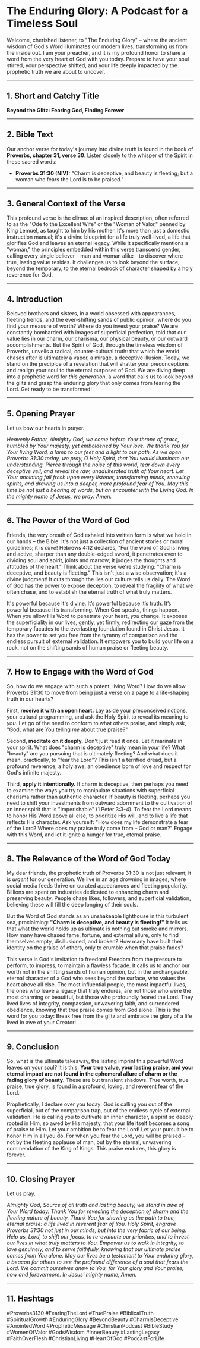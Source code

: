 # The Enduring Glory: A Podcast for a Timeless Soul

Welcome, cherished listener, to "The Enduring Glory" – where the ancient wisdom of God's Word illuminates our modern lives, transforming us from the inside out. I am your preacher, and it is my profound honor to share a word from the very heart of God with you today. Prepare to have your soul stirred, your perspective shifted, and your life deeply impacted by the prophetic truth we are about to uncover.

---

## 1. Short and Catchy Title

**Beyond the Glitz: Fearing God, Finding Forever**

---

## 2. Bible Text

Our anchor verse for today's journey into divine truth is found in the book of **Proverbs, chapter 31, verse 30**. Listen closely to the whisper of the Spirit in these sacred words:

*   **Proverbs 31:30 (NIV):** "Charm is deceptive, and beauty is fleeting; but a woman who fears the Lord is to be praised."

---

## 3. General Context of the Verse

This profound verse is the climax of an inspired description, often referred to as the "Ode to the Excellent Wife" or the "Woman of Valor," penned by King Lemuel, as taught to him by his mother. It's more than just a domestic instruction manual; it's a divine blueprint for a life truly well-lived, a life that glorifies God and leaves an eternal legacy. While it specifically mentions a "woman," the principles embedded within this verse transcend gender, calling every single believer – man and woman alike – to discover where true, lasting value resides. It challenges us to look beyond the surface, beyond the temporary, to the eternal bedrock of character shaped by a holy reverence for God.

---

## 4. Introduction

Beloved brothers and sisters, in a world obsessed with appearances, fleeting trends, and the ever-shifting sands of public opinion, where do you find your measure of worth? Where do you invest your praise? We are constantly bombarded with images of superficial perfection, told that our value lies in our charm, our charisma, our physical beauty, or our outward accomplishments. But the Spirit of God, through the timeless wisdom of Proverbs, unveils a radical, counter-cultural truth: that which the world chases after is ultimately a vapor, a mirage, a deceptive illusion. Today, we stand on the precipice of a revelation that will shatter your preconceptions and realign your soul to the eternal purposes of God. We are diving deep into a prophetic word for *this generation*, a word that calls us to look beyond the glitz and grasp the enduring glory that only comes from fearing the Lord. Get ready to be transformed!

---

## 5. Opening Prayer

Let us bow our hearts in prayer.

*Heavenly Father, Almighty God, we come before Your throne of grace, humbled by Your majesty, yet emboldened by Your love. We thank You for Your living Word, a lamp to our feet and a light to our path. As we open Proverbs 31:30 today, we pray, O Holy Spirit, that You would illuminate our understanding. Pierce through the noise of this world, tear down every deceptive veil, and reveal the raw, unadulterated truth of Your heart. Let Your anointing fall fresh upon every listener, transforming minds, renewing spirits, and drawing us into a deeper, more profound fear of You. May this time be not just a hearing of words, but an encounter with the Living God. In the mighty name of Jesus, we pray. Amen.*

---

## 6. The Power of the Word of God

Friends, the very breath of God exhaled into written form is what we hold in our hands – the Bible. It's not just a collection of ancient stories or moral guidelines; it is *alive*! Hebrews 4:12 declares, "For the word of God is living and active, sharper than any double-edged sword, it penetrates even to dividing soul and spirit, joints and marrow; it judges the thoughts and attitudes of the heart." Think about the verse we're studying: "Charm is deceptive, and beauty is fleeting." This isn't just a wise observation; it's a divine judgment! It cuts through the lies our culture tells us daily. The Word of God has the power to expose deception, to reveal the fragility of what we often chase, and to establish the eternal truth of what truly matters.

It's powerful because it's divine. It’s powerful because it’s truth. It’s powerful because it’s transforming. When God speaks, things happen. When you allow His Word to penetrate your heart, *you* change. It exposes the superficiality in our lives, gently, yet firmly, redirecting our gaze from the temporary facades to the everlasting foundation found in Christ Jesus. It has the power to set you free from the tyranny of comparison and the endless pursuit of external validation. It empowers you to build your life on a rock, not on the shifting sands of human praise or fleeting beauty.

---

## 7. How to Engage with the Word of God

So, how do we engage with such a potent, living Word? How do we allow Proverbs 31:30 to move from being just a verse on a page to a life-shaping truth in our hearts?

First, **receive it with an open heart.** Lay aside your preconceived notions, your cultural programming, and ask the Holy Spirit to reveal its meaning to *you*. Let go of the need to conform to what others praise, and simply ask, "God, what are You telling *me* about true praise?"

Second, **meditate on it deeply.** Don't just read it once. Let it marinate in your spirit. What does "charm is deceptive" truly mean in *your* life? What "beauty" are you pursuing that is ultimately fleeting? And what does it mean, practically, to "fear the Lord"? This isn't a terrified dread, but a profound reverence, a holy awe, an obedience born of love and respect for God's infinite majesty.

Third, **apply it intentionally.** If charm is deceptive, then perhaps you need to examine the ways you try to manipulate situations with superficial charisma rather than authentic character. If beauty is fleeting, perhaps you need to shift your investments from outward adornment to the cultivation of an inner spirit that is "imperishable" (1 Peter 3:3-4). To fear the Lord means to honor His Word above all else, to prioritize His will, and to live a life that reflects His character. Ask yourself: "How does my life demonstrate a fear of the Lord? Where does my praise truly come from – God or man?" Engage with this Word, and let it ignite a hunger for true, eternal praise.

---

## 8. The Relevance of the Word of God Today

My dear friends, the prophetic truth of Proverbs 31:30 is not just relevant; it is *urgent* for our generation. We live in an age drowning in images, where social media feeds thrive on curated appearances and fleeting popularity. Billions are spent on industries dedicated to enhancing charm and preserving beauty. People chase likes, followers, and superficial validation, believing these will fill the deep longing of their souls.

But the Word of God stands as an unshakeable lighthouse in this turbulent sea, proclaiming: **"Charm is deceptive, and beauty is fleeting!"** It tells us that what the world holds up as ultimate is nothing but smoke and mirrors. How many have chased fame, fortune, and external allure, only to find themselves empty, disillusioned, and broken? How many have built their identity on the praise of others, only to crumble when that praise fades?

This verse is God's invitation to freedom! Freedom from the pressure to perform, to impress, to maintain a flawless facade. It calls us to anchor our worth not in the shifting sands of human opinion, but in the unchangeable, eternal character of a God who sees beyond the surface, who values the heart above all else. The most influential people, the most impactful lives, the ones who leave a legacy that truly endures, are not those who were the most charming or beautiful, but those who profoundly feared the Lord. They lived lives of integrity, compassion, unwavering faith, and surrendered obedience, knowing that true praise comes from God alone. This is the word for you today: Break free from the glitz and embrace the glory of a life lived in awe of your Creator!

---

## 9. Conclusion

So, what is the ultimate takeaway, the lasting imprint this powerful Word leaves on your soul? It is this: **Your true value, your lasting praise, and your eternal impact are not found in the ephemeral allure of charm or the fading glory of beauty.** These are but transient shadows. True worth, true praise, true glory, is found in a profound, loving, and reverent fear of the Lord.

Prophetically, I declare over you today: God is calling you out of the superficial, out of the comparison trap, out of the endless cycle of external validation. He is calling you to cultivate an inner character, a spirit so deeply rooted in Him, so awed by His majesty, that your life itself becomes a song of praise to Him. Let your ambition be to fear the Lord! Let your pursuit be to honor Him in all you do. For when you fear the Lord, you will be praised – not by the fleeting applause of man, but by the eternal, unwavering commendation of the King of Kings. This praise endures, this glory is forever.

---

## 10. Closing Prayer

Let us pray.

*Almighty God, Source of all truth and lasting beauty, we stand in awe of Your Word today. Thank You for revealing the deception of charm and the fleeting nature of beauty. Thank You for showing us the path to true, eternal praise: a life lived in reverent fear of You. Holy Spirit, engrave Proverbs 31:30 not just in our minds, but into the very fabric of our being. Help us, Lord, to shift our focus, to re-evaluate our priorities, and to invest our lives in what truly matters to You. Empower us to walk in integrity, to love genuinely, and to serve faithfully, knowing that our ultimate praise comes from You alone. May our lives be a testament to Your enduring glory, a beacon for others to see the profound difference of a soul that fears the Lord. We commit ourselves anew to You, for Your glory and Your praise, now and forevermore. In Jesus' mighty name, Amen.*

---

## 11. Hashtags

#Proverbs3130 #FearingTheLord #TruePraise #BiblicalTruth #SpiritualGrowth #EnduringGlory #BeyondBeauty #CharmIsDeceptive #AnointedWord #PropheticMessage #ChristianPodcast #BibleStudy #WomenOfValor #GodsWisdom #InnerBeauty #LastingLegacy #FaithOverFlesh #ChristianLiving #HeartOfGod #PodcastForLife
